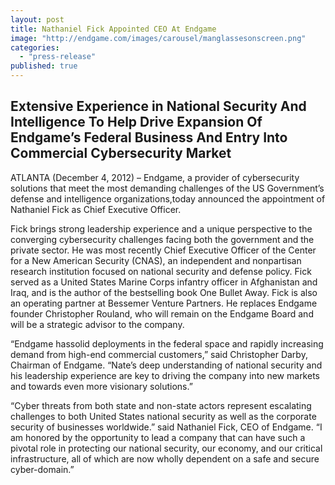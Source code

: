 ```yaml
---
layout: post
title: Nathaniel Fick Appointed CEO At Endgame
image: "http://endgame.com/images/carousel/manglassesonscreen.png"
categories: 
  - "press-release"
published: true
---
```


## Extensive Experience in National Security And Intelligence To Help Drive Expansion Of Endgame’s Federal Business And Entry Into Commercial Cybersecurity Market

ATLANTA (December 4, 2012) – Endgame, a provider of cybersecurity solutions that 
meet the most demanding challenges of the US Government’s defense and 
intelligence organizations,today announced the appointment of Nathaniel Fick as
Chief Executive Officer.

Fick brings strong leadership experience and a unique perspective to the converging 
cybersecurity challenges facing both the government and the private sector. He was 
most recently Chief Executive Officer of the Center for a New American Security 
(CNAS), an independent and nonpartisan research institution focused on national 
security and defense policy. Fick served as a United States Marine Corps infantry 
officer in Afghanistan and Iraq, and is the author of the bestselling book One Bullet 
Away. Fick is also an operating partner at Bessemer Venture Partners. He replaces 
Endgame founder Christopher Rouland, who will remain on the Endgame Board and 
will be a strategic advisor to the company.

“Endgame hassolid deployments in the federal space and rapidly increasing demand 
from high-end commercial customers,” said Christopher Darby, Chairman of 
Endgame. “Nate’s deep understanding of national security and his leadership 
experience are key to driving the company into new markets and towards even more 
visionary solutions.”

“Cyber threats from both state and non-state actors represent escalating challenges 
to both United States national security as well as the corporate security of businesses worldwide.” said Nathaniel Fick, CEO of Endgame.  “I am honored by the opportunity to lead a company that can have such a pivotal role in protecting our national security, our economy, and our critical infrastructure, all of which are now wholly dependent on a safe and secure cyber-domain.”